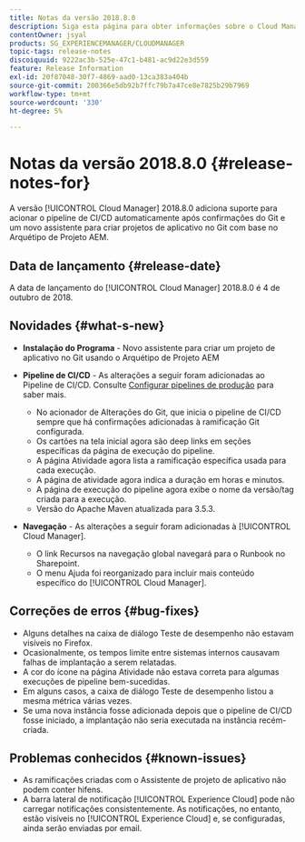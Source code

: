 ```yaml
---
title: Notas da versão 2018.8.0
description: Siga esta página para obter informações sobre o Cloud Manager 2018.8.0.
contentOwner: jsyal
products: SG_EXPERIENCEMANAGER/CLOUDMANAGER
topic-tags: release-notes
discoiquuid: 9222ac3b-525e-47c1-b481-ac9d22e3d559
feature: Release Information
exl-id: 20f87048-30f7-4869-aad0-13ca383a404b
source-git-commit: 200366e5db92b7ffc79b7a47ce8e7825b29b7969
workflow-type: tm+mt
source-wordcount: '330'
ht-degree: 5%

---
```


# Notas da versão 2018.8.0 {#release-notes-for}

A versão [!UICONTROL Cloud Manager] 2018.8.0 adiciona suporte para acionar o pipeline de CI/CD automaticamente após confirmações do Git e um novo assistente para criar projetos de aplicativo no Git com base no Arquétipo de Projeto AEM.

## Data de lançamento {#release-date}

A data de lançamento do [!UICONTROL Cloud Manager] 2018.8.0 é 4 de outubro de 2018.

## Novidades {#what-s-new}

* **Instalação do Programa** - Novo assistente para criar um projeto de aplicativo no Git usando o Arquétipo de Projeto AEM

* **Pipeline de CI/CD** - As alterações a seguir foram adicionadas ao Pipeline de CI/CD. Consulte [Configurar pipelines de produção](/help/using/production-pipelines.md) para saber mais.

   * No acionador de Alterações do Git, que inicia o pipeline de CI/CD sempre que há confirmações adicionadas à ramificação Git configurada.
   * Os cartões na tela inicial agora são deep links em seções específicas da página de execução do pipeline.
   * A página Atividade agora lista a ramificação específica usada para cada execução.
   * A página de atividade agora indica a duração em horas e minutos.
   * A página de execução do pipeline agora exibe o nome da versão/tag criada para a execução.
   * Versão do Apache Maven atualizada para 3.5.3.

* **Navegação** - As alterações a seguir foram adicionadas à [!UICONTROL Cloud Manager].

   * O link Recursos na navegação global navegará para o Runbook no Sharepoint.
   * O menu Ajuda foi reorganizado para incluir mais conteúdo específico do [!UICONTROL Cloud Manager].

## Correções de erros {#bug-fixes}

* Alguns detalhes na caixa de diálogo Teste de desempenho não estavam visíveis no Firefox.
* Ocasionalmente, os tempos limite entre sistemas internos causavam falhas de implantação a serem relatadas.
* A cor do ícone na página Atividade não estava correta para algumas execuções de pipeline bem-sucedidas.
* Em alguns casos, a caixa de diálogo Teste de desempenho listou a mesma métrica várias vezes.
* Se uma nova instância fosse adicionada depois que o pipeline de CI/CD fosse iniciado, a implantação não seria executada na instância recém-criada.

## Problemas conhecidos {#known-issues}

* As ramificações criadas com o Assistente de projeto de aplicativo não podem conter hifens.
* A barra lateral de notificação [!UICONTROL Experience Cloud] pode não carregar notificações consistentemente. As notificações, no entanto, estão visíveis no [!UICONTROL Experience Cloud] e, se configuradas, ainda serão enviadas por email.
